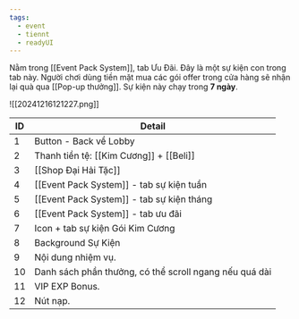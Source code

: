 ```yaml
---
tags:
  - event
  - tiennt
  - readyUI
---
```

Nằm trong [[Event Pack System]], tab Ưu Đãi. Đây là một sự kiện con trong tab này.
Người chơi dùng tiền mặt mua các gói offer trong cửa hàng sẽ nhận lại quà qua [[Pop-up thưởng]].
Sự kiện này chạy trong **7 ngày**.

![[20241216121227.png]]

| ID  | Detail                                                 |
| --- | ------------------------------------------------------ |
| 1   | Button - Back về Lobby                                 |
| 2   | Thanh tiền tệ: [[Kim Cương]] + [[Beli]]                |
| 3   | [[Shop Đại Hải Tặc]]                                   |
| 4   | [[Event Pack System]] - tab sự kiện tuần               |
| 5   | [[Event Pack System]] - tab sự kiện tháng              |
| 6   | [[Event Pack System]] - tab ưu đãi                     |
| 7   | Icon + tab sự kiện Gói Kim Cương                       |
| 8   | Background Sự Kiện                                     |
| 9   | Nội dung nhiệm vụ.                                     |
| 10  | Danh sách phần thưởng, có thể scroll ngang nếu quá dài |
| 11  | VIP EXP Bonus.                                         |
| 12  | Nút nạp.                                               |


